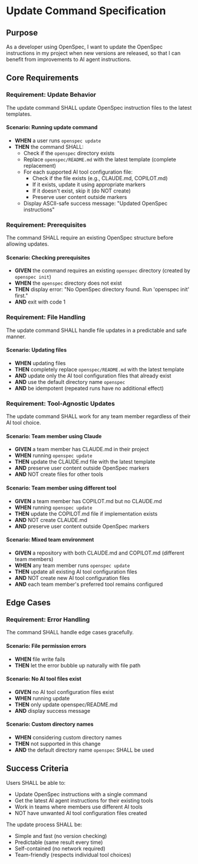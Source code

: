 # Update Command Specification

## Purpose

As a developer using OpenSpec, I want to update the OpenSpec instructions in my project when new versions are released, so that I can benefit from improvements to AI agent instructions.

## Core Requirements

### Requirement: Update Behavior

The update command SHALL update OpenSpec instruction files to the latest templates.

#### Scenario: Running update command

- **WHEN** a user runs `openspec update`
- **THEN** the command SHALL:
  - Check if the `openspec` directory exists
  - Replace `openspec/README.md` with the latest template (complete replacement)
  - For each supported AI tool configuration file:
    - Check if the file exists (e.g., CLAUDE.md, COPILOT.md)
    - If it exists, update it using appropriate markers
    - If it doesn't exist, skip it (do NOT create)
    - Preserve user content outside markers
  - Display ASCII-safe success message: "Updated OpenSpec instructions"

### Requirement: Prerequisites

The command SHALL require an existing OpenSpec structure before allowing updates.

#### Scenario: Checking prerequisites

- **GIVEN** the command requires an existing `openspec` directory (created by `openspec init`)
- **WHEN** the `openspec` directory does not exist
- **THEN** display error: "No OpenSpec directory found. Run 'openspec init' first."
- **AND** exit with code 1

### Requirement: File Handling

The update command SHALL handle file updates in a predictable and safe manner.

#### Scenario: Updating files

- **WHEN** updating files
- **THEN** completely replace `openspec/README.md` with the latest template
- **AND** update only the AI tool configuration files that already exist
- **AND** use the default directory name `openspec`
- **AND** be idempotent (repeated runs have no additional effect)

### Requirement: Tool-Agnostic Updates

The update command SHALL work for any team member regardless of their AI tool choice.

#### Scenario: Team member using Claude

- **GIVEN** a team member has CLAUDE.md in their project
- **WHEN** running `openspec update`
- **THEN** update the CLAUDE.md file with the latest template
- **AND** preserve user content outside OpenSpec markers
- **AND** NOT create files for other tools

#### Scenario: Team member using different tool

- **GIVEN** a team member has COPILOT.md but no CLAUDE.md
- **WHEN** running `openspec update`
- **THEN** update the COPILOT.md file if implementation exists
- **AND** NOT create CLAUDE.md
- **AND** preserve user content outside OpenSpec markers

#### Scenario: Mixed team environment

- **GIVEN** a repository with both CLAUDE.md and COPILOT.md (different team members)
- **WHEN** any team member runs `openspec update`
- **THEN** update all existing AI tool configuration files
- **AND** NOT create new AI tool configuration files
- **AND** each team member's preferred tool remains configured

## Edge Cases

### Requirement: Error Handling

The command SHALL handle edge cases gracefully.

#### Scenario: File permission errors

- **WHEN** file write fails
- **THEN** let the error bubble up naturally with file path

#### Scenario: No AI tool files exist

- **GIVEN** no AI tool configuration files exist
- **WHEN** running update
- **THEN** only update openspec/README.md
- **AND** display success message

#### Scenario: Custom directory names

- **WHEN** considering custom directory names
- **THEN** not supported in this change
- **AND** the default directory name `openspec` SHALL be used

## Success Criteria

Users SHALL be able to:
- Update OpenSpec instructions with a single command
- Get the latest AI agent instructions for their existing tools
- Work in teams where members use different AI tools
- NOT have unwanted AI tool configuration files created

The update process SHALL be:
- Simple and fast (no version checking)
- Predictable (same result every time)
- Self-contained (no network required)
- Team-friendly (respects individual tool choices)